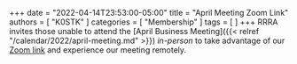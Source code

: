 +++
date = "2022-04-14T23:53:00-05:00"
title = "April Meeting Zoom Link"
authors = [ "K0STK" ]
categories = [ "Membership" ]
tags = [ ]
+++
RRRA invites those unable to attend the 
[April Business Meeting]({{< relref "/calendar/2022/april-meeting.md" >}})
*in-person* to take advantage of our
[Zoom link](https://lists.rrra.org/pipermail/announce/2022-April/000616.html)
and experience our meeting remotely.

<!--more-->
